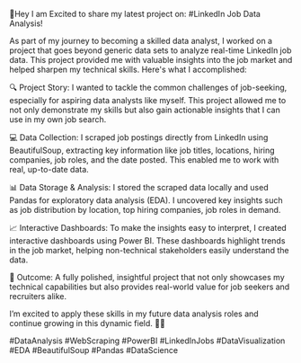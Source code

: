 🚀Hey  I am Excited to share my latest project on: #LinkedIn Job Data Analysis!

As part of my journey to becoming a skilled data analyst, I worked on a project that goes beyond generic data sets to analyze real-time LinkedIn job data. This project provided me with valuable insights into the job market and helped sharpen my technical skills. Here's what I accomplished:

🔍 Project Story: I wanted to tackle the common challenges of job-seeking, especially for aspiring data analysts like myself. This project allowed me to not only demonstrate my skills but also gain actionable insights that I can use in my own job search.

💻 Data Collection: I scraped job postings directly from LinkedIn using BeautifulSoup, extracting key information like job titles, locations, hiring companies, job roles, and the date posted. This enabled me to work with real, up-to-date data.

📊 Data Storage & Analysis: I stored the scraped data locally and used Pandas for exploratory data analysis (EDA). I uncovered key insights such as job distribution by location, top hiring companies, job roles in demand.

📈 Interactive Dashboards: To make the insights easy to interpret, I created interactive dashboards using Power BI. These dashboards highlight trends in the job market, helping non-technical stakeholders easily understand the data.

🌟 Outcome: A fully polished, insightful project that not only showcases my technical capabilities but also provides real-world value for job seekers and recruiters alike.

I’m excited to apply these skills in my future data analysis roles and continue growing in this dynamic field. 💼🔗

#DataAnalysis #WebScraping #PowerBI #LinkedInJobs #DataVisualization #EDA #BeautifulSoup #Pandas #DataScience
